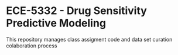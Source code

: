 # ECE-5332 - Drug Sensitivity Predictive Modeling

This repository manages class assigment code and data set curation colaboration process
